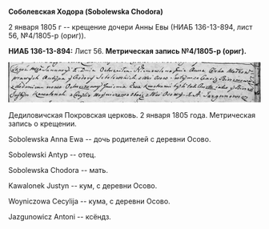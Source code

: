 **Соболевская Ходора (Sobolewska Chodora)**

2 января 1805 г -- крещение дочери Анны Евы (НИАБ 136-13-894, лист 56,
№4/1805-р (ориг)).

**НИАБ 136-13-894:** Лист 56. **Метрическая запись №4/1805-р (ориг).**

![](./media/e394d2e90a6d6c5857dbd4801f5d335229d6b80f.png)

Дедиловичская Покровская церковь. 2 января 1805 года. Метрическая запись
о крещении.

Sobolewska Anna Ewa -- дочь родителей с деревни Осовo.

Sobolewski Antyp -- отец.

Sobolewska Chodora -- мать.

Kawalonek Justyn -- кум, с деревни Осовo.

Woyniczowa Cecylija -- кума, с деревни Осовo.

Jazgunowicz Antoni -- ксёндз.
